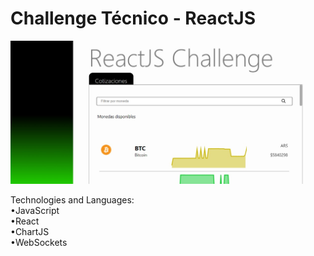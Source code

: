 # Challenge Técnico - ReactJS

<img  width="600px" src="./challenge-crypto/src/image/resultado.jpeg">

Technologies and Languages:
<br/>
•JavaScript
<br/>
•React
<br/>
•ChartJS
<br/>
•WebSockets
